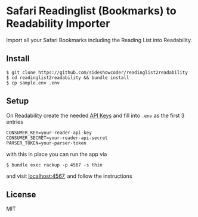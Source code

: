 # Safari Readinglist (Bookmarks) to Readability Importer

Import all your Safari Bookmarks including the Reading List into Readability.

## Install

    $ git clone https://github.com/sideshowcoder/readinglist2readability
    $ cd readinglist2readability && bundle install
    $ cp sample.env .env

## Setup
On Readability create the needed [API
Keys](https://www.readability.com/settings/account) and fill into ```.env``` as
the first 3 entries

    CONSUMER_KEY=your-reader-api-key
    CONSUMER_SECRET=your-reader-api-secret
    PARSER_TOKEN=your-parser-token

with this in place you can run the app via

    $ bundle exec rackup -p 4567 -s thin

and visit [localhost:4567](http://localhost:4567), and follow the instructions

## License
MIT

